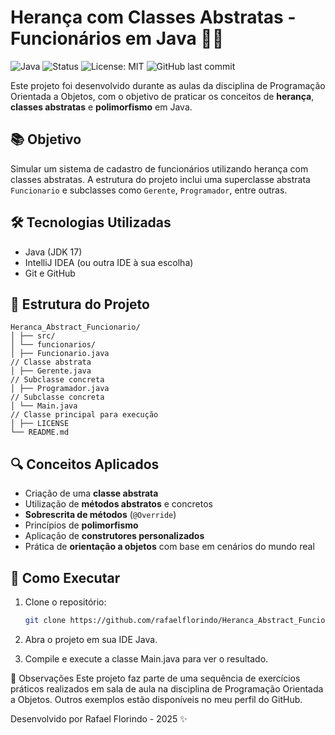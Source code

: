 # Herança com Classes Abstratas - Funcionários em Java 🧑‍💼

![Java](https://img.shields.io/badge/Java-ED8B00?style=for-the-badge&logo=java&logoColor=white)
![Status](https://img.shields.io/badge/Status-Em%20Desenvolvimento-yellow?style=for-the-badge)
![License: MIT](https://img.shields.io/badge/License-MIT-blue.svg?style=for-the-badge)
![GitHub last commit](https://img.shields.io/github/last-commit/rafaelflorindo/Heranca_Abstract_Funcionario?style=for-the-badge)

Este projeto foi desenvolvido durante as aulas da disciplina de Programação Orientada a Objetos, com o objetivo de praticar os conceitos de **herança**, **classes abstratas** e **polimorfismo** em Java.

## 📚 Objetivo

Simular um sistema de cadastro de funcionários utilizando herança com classes abstratas. A estrutura do projeto inclui uma superclasse abstrata `Funcionario` e subclasses como `Gerente`, `Programador`, entre outras.

## 🛠️ Tecnologias Utilizadas

- Java (JDK 17)
- IntelliJ IDEA (ou outra IDE à sua escolha)
- Git e GitHub

## 🧱 Estrutura do Projeto

```
Heranca_Abstract_Funcionario/ 
│ ├── src/
│ └── funcionarios/
│ ├── Funcionario.java
// Classe abstrata
│ ├── Gerente.java
// Subclasse concreta
│ ├── Programador.java
// Subclasse concreta
│ └── Main.java
// Classe principal para execução
│ ├── LICENSE
└── README.md
```

## 🔍 Conceitos Aplicados

- Criação de uma **classe abstrata**
- Utilização de **métodos abstratos** e concretos
- **Sobrescrita de métodos** (`@Override`)
- Princípios de **polimorfismo**
- Aplicação de **construtores personalizados**
- Prática de **orientação a objetos** com base em cenários do mundo real

## 🚀 Como Executar

1. Clone o repositório:
   ```bash
   git clone https://github.com/rafaelflorindo/Heranca_Abstract_Funcionario.git
2. Abra o projeto em sua IDE Java.

3. Compile e execute a classe Main.java para ver o resultado.

📌 Observações
Este projeto faz parte de uma sequência de exercícios práticos realizados em sala de aula na disciplina de Programação Orientada a Objetos. Outros exemplos estão disponíveis no meu perfil do GitHub.

Desenvolvido por Rafael Florindo - 2025 ✨
